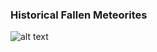 ### Historical Fallen Meteorites
![alt text](https://github.com/xiaolin-ye/Meteorite.github.io/blob/main/fig/Historical%20Fallen%20Meteorites.png)
